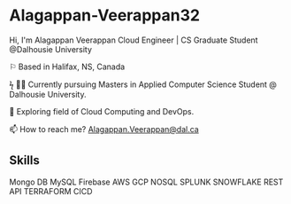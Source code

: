 # Alagappan-Veerappan32

Hi, I'm Alagappan Veerappan
Cloud Engineer | CS Graduate Student @Dalhousie University

⚐ Based in Halifax, NS, Canada

ϟ 👨‍🎓 Currently pursuing Masters in Applied Computer Science Student @ Dalhousie University.

🌱 Exploring field of Cloud Computing and DevOps.

📫 How to reach me? Alagappan.Veerappan@dal.ca 	

Skills
---
Mongo DB MySQL Firebase AWS GCP NOSQL SPLUNK SNOWFLAKE REST API TERRAFORM CICD

